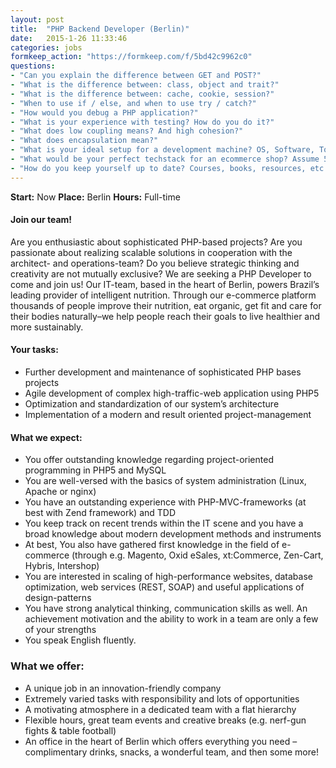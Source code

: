 ```yaml
---
layout: post
title:  "PHP Backend Developer (Berlin)"
date:   2015-1-26 11:33:46
categories: jobs
formkeep_action: "https://formkeep.com/f/5bd42c9962c0"
questions:
- "Can you explain the difference between GET and POST?"
- "What is the difference between: class, object and trait?"
- "What is the difference between: cache, cookie, session?"
- "When to use if / else, and when to use try / catch?"
- "How would you debug a PHP application?"
- "What is your experience with testing? How do you do it?"
- "What does low coupling means? And high cohesion?"
- "What does encapsulation mean?"
- "What is your ideal setup for a development machine? OS, Software, Tools and Services."
- "What would be your perfect techstack for an ecommerce shop? Assume 5K concurrent users."
- "How do you keep yourself up to date? Courses, books, resources, etc."
---
```


**Start:** Now
**Place:** Berlin
**Hours:** Full-time

#### Join our team!
Are you enthusiastic about sophisticated PHP-based projects? Are you passionate about realizing scalable solutions in cooperation with the architect- and operations-team? Do you believe strategic thinking and creativity are not mutually exclusive? We are seeking a PHP Developer to come and join us!
Our IT-team, based in the heart of Berlin, powers Brazil’s leading provider of intelligent nutrition. Through our e-commerce platform thousands of people improve their nutrition, eat organic, get fit and care for their bodies naturally–we help people reach their goals to live healthier and more sustainably.

#### Your tasks:

- Further development and maintenance of sophisticated PHP bases projects
- Agile development of complex high-traffic-web application using PHP5
- Optimization and standardization of our system’s architecture
- Implementation of a modern and result oriented project-management

#### What we expect:

- You offer outstanding knowledge regarding project-oriented programming in PHP5 and MySQL
- You are well-versed with the basics of system administration (Linux, Apache or nginx)
- You have an outstanding experience with PHP-MVC-frameworks (at best with Zend framework) and TDD
- You keep track on recent trends within the IT scene and you have a broad knowledge about modern development methods and instruments
- At best, You also have gathered first knowledge in the field of e-commerce (through e.g. Magento, Oxid eSales, xt:Commerce, Zen-Cart, Hybris, Intershop)
- You are interested in scaling of high-performance websites, database optimization, web services (REST, SOAP) and useful applications of design-patterns
- You have strong analytical thinking, communication skills as well. An achievement motivation and the ability to work in a team are only a few of your strengths
- You speak English fluently.

### What we offer:

- A unique job in an innovation-friendly company
- Extremely varied tasks with responsibility and lots of opportunities
- A motivating atmosphere in a dedicated team with a flat hierarchy
- Flexible hours, great team events and creative breaks (e.g. nerf-gun fights & table football)
- An office in the heart of Berlin which offers everything you need – complimentary drinks, snacks, a wonderful team, and then some more!
